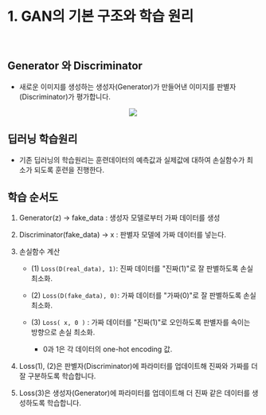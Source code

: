 # 1. GAN의 기본 구조와 학습 원리
<br>

## Generator 와 Discriminator
- 새로운 이미지를 생성하는 생성자(Generator)가 만들어낸 이미지를 판별자(Discriminator)가 평가합니다.
  
<p align="center">
  <img src="asset/generator_discriminator.png" />
</p>

## 딥러닝 학습원리

- 기존 딥러닝의 학습원리는 훈련데이터의 예측값과 실제값에 대하여 손실함수가 최소가 되도록 훈련을 진행한다.

## 학습 순서도 
1. Generator(z) -> fake_data : 생성자 모델로부터 가짜 데이터를 생성
2. Discriminator(fake_data) -> x : 판별자 모델에 가짜 데이터를 넣는다.
3. 손실함수 계산
     - (1) `Loss(D(real_data), 1)`: 진짜 데이터를 "진짜(1)"로 잘 판별하도록 손실 최소화.
     - (2) `Loss(D(fake_data), 0)`: 가짜 데이터를 "가짜(0)"로 잘 판별하도록 손실 최소화.
     - (3) `Loss( x, 0 )` : 가짜 데이터를 "진짜(1)"로 오인하도록 판별자를 속이는 방향으로 손실 최소화.

       * 0과 1은 각 데이터의 one-hot encoding 값.

4. Loss(1), (2)은 판별자(Discriminator)에 파라미터를 업데이트해 진짜와 가짜를 더 잘 구분하도록 학습합니다.
5. Loss(3)은 생성자(Generator)에 파라미터를 업데이트해 더 진짜 같은 데이터를 생성하도록 학습합니다.

   


